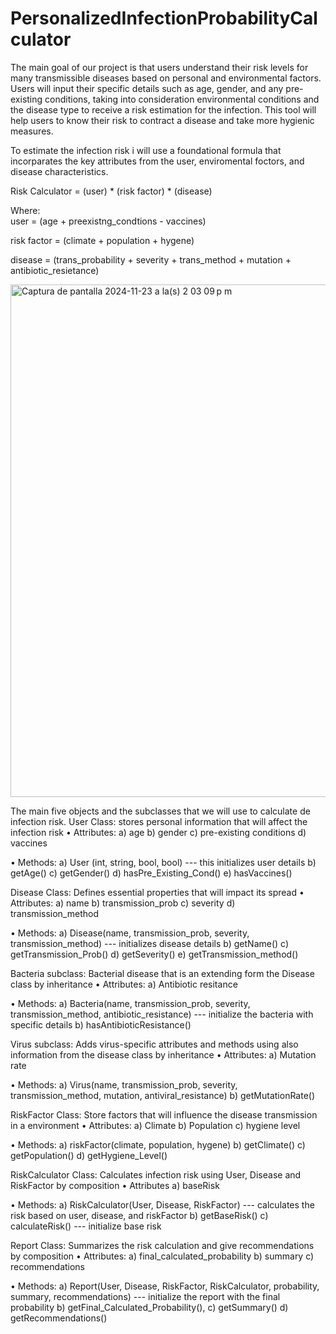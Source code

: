 # PersonalizedInfectionProbabilityCalculator
The main goal of our project is that users understand their risk levels for many transmissible diseases based on personal and environmental factors. Users will input their specific details such as age, gender, and any pre-existing conditions, taking into consideration environmental conditions and the disease type to receive a risk estimation for the infection. This tool will help users to know their risk to contract a disease and take more hygienic measures.

To estimate the infection risk i will use a foundational formula that incorparates the key attributes from the user, enviromental foctors, and disease characteristics. 

Risk Calculator = (user) * (risk factor) * (disease) 

Where:  
user = (age + preexistng_condtions - vaccines) 

risk factor = (climate + population + hygene) 

disease = (trans_probability + severity + trans_method + mutation + antibiotic_resietance)


<img width="820" alt="Captura de pantalla 2024-11-23 a la(s) 2 03 09 p m" src="https://github.com/user-attachments/assets/218a48c2-8ef1-4491-99e4-19ac767bf29b">


The main five objects and the subclasses that we will use to calculate de infection risk. 
User Class: stores personal information that will affect the infection risk
•	Attributes: 
a)	age 
b)	gender
c)	pre-existing conditions
d)	vaccines

•	Methods: 
a)	User (int, string, bool, bool) --- this initializes user details
b)	getAge()
c)	getGender()
d)	hasPre_Existing_Cond()
e)	hasVaccines()

Disease Class: Defines essential properties that will impact its spread
•	Attributes: 
a)	name
b)	transmission_prob
c)	severity
d)	transmission_method

•	Methods: 
a)	Disease(name, transmission_prob, severity, transmission_method) --- initializes disease details 
b)	getName()
c)	getTransmission_Prob()
d)	getSeverity()
e)	getTransmission_method()

Bacteria subclass: Bacterial disease that is an extending form the Disease class by inheritance
•	Attributes:
a)	Antibiotic resitance

•	Methods: 
a)	Bacteria(name, transmission_prob, severity, transmission_method, antibiotic_resistance) --- initialize the bacteria with specific details 
b)	hasAntibioticResistance() 

Virus subclass: Adds virus-specific attributes and methods using also information from the disease class by inheritance 
•	Attributes:
a)	Mutation rate

•	Methods: 
a)	Virus(name, transmission_prob, severity, transmission_method, mutation, antiviral_resistance) 
b)	getMutationRate()

RiskFactor Class: Store factors that will influence the disease transmission in a environment 
•	Attributes:
a)	Climate
b)	Population
c)	hygiene level

•	Methods: 
a)	riskFactor(climate, population, hygene)
b)	getClimate()
c)	getPopulation()
d)	getHygiene_Level()

RiskCalculator Class: Calculates infection risk using User, Disease and RiskFactor by composition
•	Attributes
a)	baseRisk

•	Methods: 
a)	RiskCalculator(User, Disease, RiskFactor) --- calculates the risk based on user, disease, and riskFactor
b)	getBaseRisk()
c)	calculateRisk() --- initialize base risk 

Report Class: Summarizes the risk calculation and give recommendations by composition
•	Attributes:
a)	final_calculated_probability
b)	summary
c)	recommendations

•	Methods: 
a)	Report(User, Disease, RiskFactor, RiskCalculator, probability, summary, recommendations) --- initialize the report with the final probability
b)	getFinal_Calculated_Probability(), 
c)	getSummary()
d)	getRecommendations()



